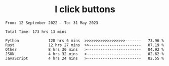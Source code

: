 <h1 align="center">
I click buttons
</h1>

<!--START_SECTION:waka-->

```text
From: 12 September 2022 - To: 31 May 2023

Total Time: 173 hrs 13 mins

Python             128 hrs 6 mins  >>>>>>>>>>>>>>>>>>-------   73.96 %
Rust               12 hrs 27 mins  >>-----------------------   07.19 %
Other              8 hrs 30 mins   >------------------------   04.92 %
JSON               4 hrs 32 mins   >------------------------   02.62 %
JavaScript         4 hrs 24 mins   >------------------------   02.55 %
```

<!--END_SECTION:waka-->
